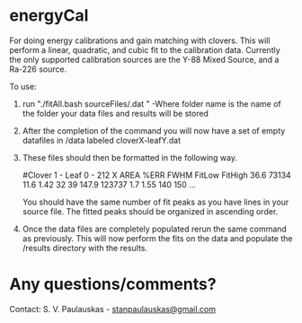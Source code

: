 energyCal
=========

For doing energy calibrations and gain matching with clovers. This will perform 
a linear, quadratic, and cubic fit to the calibration data. Currently the only 
supported calibration sources are the Y-88 Mixed Source, and a Ra-226 source.

To use:
1. run "./fitAll.bash sourceFiles/<sourceName>.dat <newFolderName>"
   -Where folder name is the name of the folder your data files and 
    results will be stored
2. After the completion of the command you will now have a set of empty 
   datafiles in <newFolderName>/data labeled cloverX-leafY.dat
3. These files should then be formatted in the following way.

   #Clover 1 - Leaf 0 - 212	
   X	   AREA	    %ERR	FWHM	FitLow FitHigh
   36.6	   73134    11.6	1.42	32     39
   147.9   123737   1.7		1.55	140    150
   ...

   You should have the same number of fit peaks as you have lines in your
   source file. The fitted peaks should be organized in ascending order.

4. Once the data files are completely populated rerun the same command as 
   previously.  This will now perform the fits on the data and populate the 
   <newFolderName>/results directory with the results.

Any questions/comments? 
=======================
Contact: S. V. Paulauskas - stanpaulauskas@gmail.com